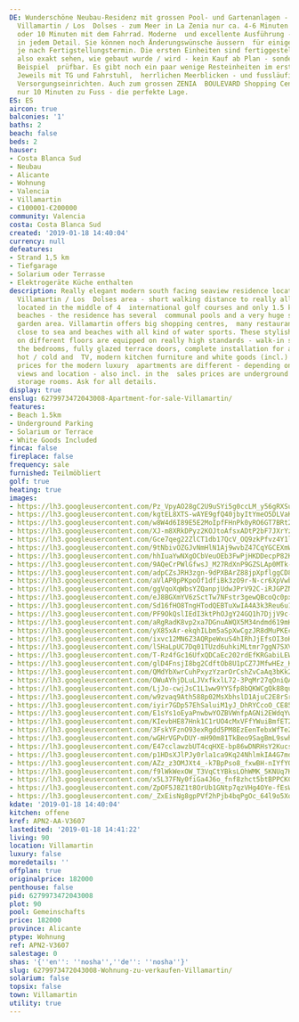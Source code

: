 ```yaml
---
DE: Wunderschöne Neubau-Residenz mit grossen Pool- und Gartenanlagen - gelegen in
  Villamartin / Los  Dolses - zum Meer in La Zenia nur ca. 4-6 Minuten per Auto -
  oder 10 Minuten mit dem Fahrrad. Moderne  und excellente Ausführung - top Qualitäten
  in jedem Detail. Sie können noch Änderungswünsche äussern  für einige Detailausführungen,
  je nach Fertigstellungstermin. Die ersten Einheiten sind fertiggestellt - Sie  können
  also exakt sehen, wie gebaut wurde / wird - kein Kauf ab Plan - sondern am konkreten
  Beispiel  prüfbar. Es gibt noch ein paar wenige Resteinheiten im ersten Wohnteil.
  Jeweils mit TG und Fahrstuhl,  herrlichen Meerblicken - und fussläufig zu allen
  Versorgungseinrichten. Auch zum grossen ZENIA  BOULEVARD Shopping Center sind es
  nur 10 Minuten zu Fuss - die perfekte Lage.
ES: ES
aircon: true
balconies: '1'
baths: 2
beach: false
beds: 2
hauser:
- Costa Blanca Sud
- Neubau
- Alicante
- Wohnung
- Valencia
- Villamartin
- €100001-€200000
community: Valencia
costa: Costa Blanca Sud
created: '2019-01-18 14:40:04'
currency: null
defeatures:
- Strand 1,5 km
- Tiefgarage
- Solarium oder Terrasse
- Elektrogeräte Küche enthalten
description: Really elegant modern south facing seaview residence located in the famous
  Villamartin / Los  Dolses area - short walking distance to really all needed amenities,
  located in the middle of 4  international golf courses and only 1.5 kms to sea and
  beaches - the residence has several  communal pools and a very huge subtropical
  garden area. Villamartin offers big shopping centres,  many restaurants and is also
  close to sea and beaches with all kind of water sports. These stylish  apartments
  on different floors are equipped on really high standards - walk-in showers, wardrobes  in
  the bedrooms, fully glazed terrace doors, complete installation for air conditioning
  hot / cold and  TV, modern kitchen furniture and white goods (incl.) and more. The
  prices for the modern luxury  apartments are different - depending on size, bedrooms,
  views and location - also incl. in the  sales prices are underground garages and
  storage rooms. Ask for all details.
display: true
enslug: 6279973472043008-Apartment-for-sale-Villamartin/
features:
- Beach 1.5km
- Underground Parking
- Solarium or Terrace
- White Goods Included
finca: false
fireplace: false
frequency: sale
furnished: Teilmöbliert
golf: true
heating: true
images:
- https://lh3.googleusercontent.com/Pz_VpyAO28gC2U9uSYi5g0ccLM_y56gRXSucibRkl129ZHJ2rLfduywCNIX3omos6PVWJSvs_pJXTBFsUmk=w640-rj-e30-l100
- https://lh3.googleusercontent.com/kgtEL8XTS-wAYE9gfQ40jbyItYmeO5DLVaKaXq0fOobku1tNMTMnt7b9pquViN8bF8rS0oTSgkwLDvt-yU6Czw=w640-rj-e30-l100
- https://lh3.googleusercontent.com/w8W4d6I89E5E2MoIpfFHnPk0yRO6GT7BRt2UpewlEuOyF9uc-6j-VNv7O6wmB2Db4vPXwXvItQ3kpcrdwsA=w640-rj-e30-l100
- https://lh3.googleusercontent.com/XJ-m8XRkDPyz2KOJtoAfsxADtP2bF7JXrYzM6NDBgxqRgKMTldh3GubF6JzaSokoAH4Zrm-8hOv8IK51R_qL=w640-rj-e30-l100
- https://lh3.googleusercontent.com/Gce7qeg22ZlCT1db17QcV_OQ9zkPfvz4Y1l6HG9-1k0wwUQIlJR2iAOT_mGVyI1iIBF4pXK5JtufVowzXK-N=w640-rj-e30-l100
- https://lh3.googleusercontent.com/9tNbivOZGJvNmHlN1Aj9wvbZ47CqYGCEXmWjiSzstRQHl8yKcb1kfnRxvdjnaPB8tKKmo-bF-1qVhb7oMd7jAQ=w640-rj-e30-l100
- https://lh3.googleusercontent.com/hhIuaYwNXgOCbVeuOEb3FwPjHKDDecpP82KivqWijj8W_YiCBlNfJ6IPujV6jpp-vrV3jLt298RF0d2Bbk8=w640-rj-e30-l100
- https://lh3.googleusercontent.com/9AQeCrPWlGfwsJ_M27RdXnP9GZSLAp0MTk-Hk_IDU0o7EAa4njNl6CaP8NeRXQhXMLvOzNAIxDRcaEfcxIBc=w640-rj-e30-l100
- https://lh3.googleusercontent.com/adpCZsJRH3zgn-9dPXBArZ88jpXpflggCD8REs9TVmRjshDrowWUd3P2r6OoynvGJm79ejzDT8gjfB6hdKt4=w640-rj-e30-l100
- https://lh3.googleusercontent.com/aVlAP0pPKpoOf1dfiBk3zO9r-N-cr6XpVwbX5wqwLMPKdPlG6hJWlS95RlO8QwUsP_0o8zjR9qoyuSBWpaGfsQ=w640-rj-e30-l100
- https://lh3.googleusercontent.com/ggVqoXqWbsYZQanpjUdwJPrV92C-iRJGPZNrSF9ZZ0rEEnL5kIJtZEYlxI9FXAqz0rNmR_AVI_QCC1mrwMI=w640-rj-e30-l100
- https://lh3.googleusercontent.com/eJ8BGXmYV6zSctTw7NFstr3gewQBcoQc0pxs9cayCrlVvYqxt36QpQ3S9IsdpyqcSBGBCwobI7eDrBLRwHOBpQ=w640-rj-e30-l100
- https://lh3.googleusercontent.com/Sd16fHO8TngHTodQEBTuXwIA4A3k3Reu6u1BbPuBznrIPIkG2BxqNvU1m7kyevSiEm4LoT9d8MGLFO0dxKA=w640-rj-e30-l100
- https://lh3.googleusercontent.com/PF9OkQslIEdI3ktPhOJgY24GQ1h7DjjV9c-j_nAjLTGBBnT7CAdxwQYF6UcrUsYsulBRPgNxmD5_m8fTtmSw=w640-rj-e30-l100
- https://lh3.googleusercontent.com/aRgRadK8vp2xa7DGnuAWQX5M34ndmd619mHBFdVdVgwCDIHHjNWkKSXYUKL_ejiLEEihUh8I9UHA-w2-sm6ONw=w640-rj-e30-l100
- https://lh3.googleusercontent.com/yX85xAr-ekqhILbm5aSpXwCgzJR8dMuPKEcl8HsUvzdfzFUqFuZVcAcXBDeNVimFtnDLg-ahU7r4Lz2ZbkmY=w640-rj-e30-l100
- https://lh3.googleusercontent.com/ixvc12MN6Z3AQRpeWxuS4hIRhJjEfsOI3oH4DvL8t8TLF5CkuuRJ0UbfYmBGJvR3OcVeSuiU-P1g3JJ45psRGg=w640-rj-e30-l100
- https://lh3.googleusercontent.com/lSHaLpUC7Dq01TUzd6uhkiMLtmr7ggN7SXVY1b6-qz0nqM8cQEnQO2V910hlcYwTtGT37hYJgjjl5D4hRi__=w640-rj-e30-l100
- https://lh3.googleusercontent.com/T-Rz4fGc16UfxQDCaEc202rdEfKRGabiLEWNGr8BrGV9auQGPTjmicfMkz9SsyH2kB99j1v-2s7syNAokS4xBQ=w640-rj-e30-l100
- https://lh3.googleusercontent.com/glD4FnsjI8bg2CdftOb8U1pCZ7JMfwHEz_KqgHaBqCVYboUBXpMAS7K-a3vxtizC23oKcVvGdQxfK2bRdoFg=w640-rj-e30-l100
- https://lh3.googleusercontent.com/QMdYbXwrCuhPxyzYzarOrCshZvCaAq3bKk2Krwk-LDLePeQombRtWoQrVTMBj3ns0lRwI1Td_Up4YOOBPyHt=w640-rj-e30-l100
- https://lh3.googleusercontent.com/OWuAYhjDLuLJVxfkxlL72-3PqMr27qOniQArpKbZwGs1G0cg2T6vXoktvpuE3CK3IniDdFnVk4dEhYkwNUuy=w640-rj-e30-l100
- https://lh3.googleusercontent.com/LjJo-cwjJsC1L1ww9YYSfp8bQKWCgQk88quv-QPU2TE4ztKIZ4hbqYYZ1P0E9Q15OIRVxRzobTXFVABUeyZ4=w640-rj-e30-l100
- https://lh3.googleusercontent.com/w9zvaq9Ath588p02MsXbhslD1AjuC2E8rSrtz6jVO5HbhCEQlD3DjTH29ipyQzzLV3CJOTsc83tKSBgS6MsT=w640-rj-e30-l100
- https://lh3.googleusercontent.com/iyir7GDp57EhSaluiM1yJ_DhRYCcoO_CE85bh4RRx4Z_od1935f-9LVcP_YDh6TBCmXSvkURYyR8hd0QBMIa3w=w640-rj-e30-l100
- https://lh3.googleusercontent.com/E1sYs1oEyaPnwbwYOZBVWnfpAGNi2EWdqYw5vp0MDILebE0XaRK6GIfkjmyEdPNSeuuq5Z-pMYVgfC5e7v0=w640-rj-e30-l100
- https://lh3.googleusercontent.com/KIevbHE87Hnk1C1rUO4cMxVFfYWuiBmfET2OODMmxELITgLpjYd9-dxSAkAiiLzoDZf7m0GJlW28MluQyRI=w640-rj-e30-l100
- https://lh3.googleusercontent.com/3FskYFznO93exRgdd5PM8EzEenTebxWfTe2aWR2OL83Vg6gXNJXz42CzL_BPeNbbGwgv5wJMLkZX4zrg_cM=w640-rj-e30-l100
- https://lh3.googleusercontent.com/wGHrVGPvDUY-mH90m81TkBeo9SagBmL9swh3iFjl5L1oVdmcVLaYxx6TtD3S4Uk-BH9aYY-_QwHyQbaoDmfkTA=w640-rj-e30-l100
- https://lh3.googleusercontent.com/E47cclawzbUT4cqHXE-bp86wDNRHsY2KucslKOmjeGZUddb0digYjir7uq4GELn-nEQoTaVHJH6MkAL4DGIRQg=w640-rj-e30-l100
- https://lh3.googleusercontent.com/p1HDsXJlPJy0rla1ca9Kq24NhlmkIA4G7moJ4Rw37Yk6osVU_gcbl4zeD5ITWOxZPt-4jEdhZEEDzVQovos7=w640-rj-e30-l100
- https://lh3.googleusercontent.com/AZz_z3OMJXt4_-k7BpPso8_fxwBH-nIYfYQ_e93P5Gq_19TPXxfP8U_2rl-M7KnSfX-V9kXuawbLQqQLeNL8=w640-rj-e30-l100
- https://lh3.googleusercontent.com/f9lWkWexOW_T3VqCtYBksLOhWMK_5KNUq7KOqoB_2Awl64JdUxCiPX-G1UA_oCgFqXzyEa-EYZSVe0nJTJ5S=w640-rj-e30-l100
- https://lh3.googleusercontent.com/x5L37FNy0fiGa4J6o_fnf8zhct5btBPPCKClXo9vqpc-et-eiaZXUeQUhok3VJyIPX5RfIepG4TKLV5--LrD=w640-rj-e30-l100
- https://lh3.googleusercontent.com/ZpOF5J8Z1t8OrUb1GNtp7qzVHg4OYe-fEsWGg_QP8_shSQEi5eNcxWwWt2YNDmRt6BbXMdn7lfLqo4-xQibhbg=w640-rj-e30-l100
- https://lh3.googleusercontent.com/_ZxEisNg8gpPVf2hPjb4bqPgOc_64l9o5XqxyFXezizmi2CJlynyOJfsGBcGEdpFi83P8DaNtDTKh61ymoVnsA=w640-rj-e30-l100
kdate: '2019-01-18 14:40:04'
kitchen: offene
kref: APN2-AA-V3607
lastedited: '2019-01-18 14:41:22'
living: 90
location: Villamartin
luxury: false
moredetails: ''
offplan: true
originalprice: 182000
penthouse: false
pid: 6279973472043008
plot: 90
pool: Gemeinschafts
price: 182000
province: Alicante
ptype: Wohnung
ref: APN2-V3607
salestage: 0
shas: '{''en'': ''nosha'',''de'': ''nosha''}'
slug: 6279973472043008-Wohnung-zu-verkaufen-Villamartin/
solarium: false
topsix: false
town: Villamartin
utility: true
---
```

